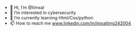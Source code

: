 - 👋 Hi, I’m @Iimxal
- 👀 I’m interested in cybersecurity 
- 🌱 I’m currently learning Html/Css/python 
- 📫 How to reach me www.linkedin.com/in/imxaltmg242004
  




<!---
Iimxal/Iimxal is a ✨ special ✨ repository because its `README.md` (this file) appears on your GitHub profile.
You can click the Preview link to take a look at your changes.
--->

